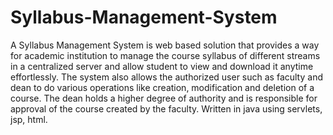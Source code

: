 # Syllabus-Management-System
A Syllabus Management System is web based solution that provides a way for academic institution to manage the course
syllabus of different streams in a centralized server and allow student to view and download it anytime effortlessly.
The system also allows the authorized user such as faculty and dean to do various operations like creation, modification
and deletion of a course. The dean holds a higher degree of authority and is responsible for approval of the course created
by the faculty.
Written in java using servlets, jsp, html.
